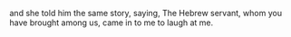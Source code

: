 and she told him the same story, saying, The Hebrew servant, whom you have brought among us, came in to me to laugh at me.
